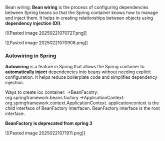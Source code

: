 Bean wiring:
	**Bean wiring** is the process of configuring dependencies between Spring beans so that the Spring container knows how to manage and inject them. It helps in creating relationships between objects using **dependency injection (DI)**.


![[Pasted image 20250221070727.png]]

![[Pasted image 20250221070908.png]]



### **Autowiring in Spring**

**Autowiring** is a feature in Spring that allows the Spring container to **automatically inject** dependencies into beans without needing explicit configuration. It helps reduce boilerplate code and simplifies dependency injection.

Ways to create ioc container:
->BeanFacotry: org.springframework.beans.factory
->ApplicationContext: org.springframework.context.ApplicationContext.
	applicationcontext is the child interface of BeanFactory interfacen.
		BeanFactory interface is the root interface.

**BeanFactory is deprecated from spring 3**

![[Pasted image 20250221071911.png]]
